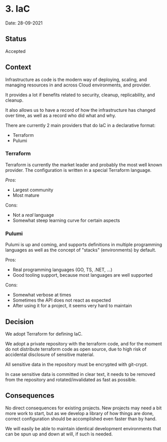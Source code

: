 # 3. IaC
Date: 28-09-2021

## Status
Accepted

## Context

Infrastructure as code is the modern way of deploying, scaling, and managing
resources in and across Cloud environments, and provider.

It provides a lot if benefits related to security, cleanup, replicability, and cleanup.

It also allows us to have a record of how the infrastructure has changed over time,
as well as a record who did what and why.

There are currently 2 main providers that do IaC in a declarative format:

* Terraform
* Pulumi

### Terraform

Terraform is currently the market leader and probably the most well known provider.
The configuration is written in a special Terraform language.

*Pros*:

* Largest community
* Most mature

Cons:

* Not a _real_ language
* Somewhat steep learning curve for certain aspects

### Pulumi

Pulumi is up and coming, and supports definitions in multiple programming languages
as well as the concept of "stacks" (environments) by default.

Pros:

* Real programming languages (GO, TS, .NET, ...)
* Good tooling support, because most languages are well supported

Cons:

* Somewhat verbose at times
* Sometimes the API does not react as expected
* After using it for a project, it seems very hard to maintain

## Decision

We adopt Terraform for defining IaC.

We adopt a private repository with the terraform code, and for the moment do not distribute
terraform code as open source, due to high risk of accidental disclosure of sensitive
material.

All sensitive data in the repository must be encrypted with git-crypt.

In case sensitive data is committed in clear text, it needs to be removed from the 
repository and rotated/invalidated as fast as possible.

## Consequences

No direct consequences for existing projects.
New projects may need a bit more work to start, but as we develop a library of how
things are done, correct configuration should be accomplished even faster than
by hand.

We will easily be able to maintain identical development environments that can
be spun up and down at will, if such is needed.
